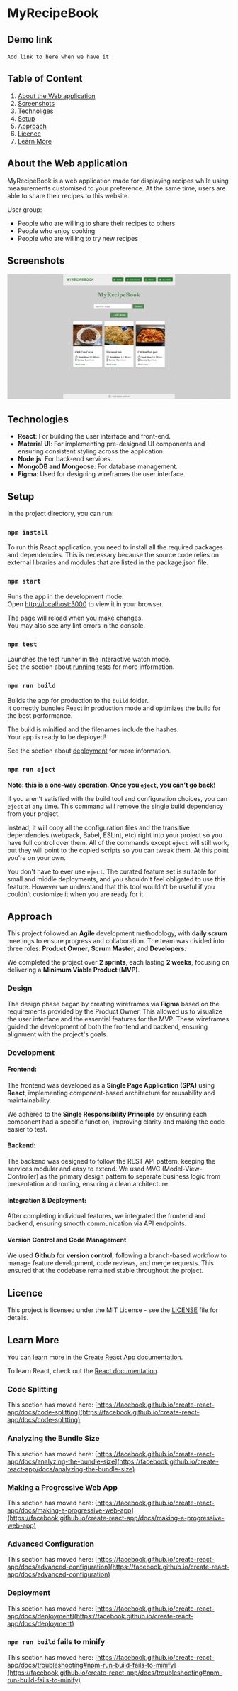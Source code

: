 # MyRecipeBook


## Demo link

`Add link to here when we have it`

## Table of Content
1. [About the Web application](#about-the-web-application)
2. [Screenshots](#screenshots)
3. [Technoliges](#technoliges)
4. [Setup](#setup)
5. [Approach](#approach)
6. [Licence](#licence)
7. [Learn More](#learn-more)



## About the Web application

MyRecipeBook is a web application made for displaying recipes while using measurements customised to your preference. At the same time, users are able to share their recipes to this website.

User group:
- People who are willing to share their recipes to others
- People who enjoy cooking
- People who are willing to try new recipes

## Screenshots

![Home page of MyRecipeBook](image.png)

## Technologies

<!-- # Getting Started with Create React App -->
- **React**: For building the user interface and front-end.
- **Material UI**: For implementing pre-designed UI components and ensuring consistent styling across the application.
- **Node.js**: For back-end services.
- **MongoDB and Mongoose**: For database management.
- **Figma**: Used for designing wireframes the user interface. 

<!-- This project was bootstrapped with [Create React App](https://github.com/facebook/create-react-app). -->

## Setup

In the project directory, you can run:

### `npm install`
To run this React application, you need to install all the required packages and dependencies. This is necessary because the source code relies on external libraries and modules that are listed in the package.json file.

### `npm start`

Runs the app in the development mode.\
Open [http://localhost:3000](http://localhost:3000) to view it in your browser.

The page will reload when you make changes.\
You may also see any lint errors in the console.

### `npm test`

Launches the test runner in the interactive watch mode.\
See the section about [running tests](https://facebook.github.io/create-react-app/docs/running-tests) for more information.

### `npm run build`

Builds the app for production to the `build` folder.\
It correctly bundles React in production mode and optimizes the build for the best performance.

The build is minified and the filenames include the hashes.\
Your app is ready to be deployed!

See the section about [deployment](https://facebook.github.io/create-react-app/docs/deployment) for more information.

### `npm run eject`

**Note: this is a one-way operation. Once you `eject`, you can't go back!**

If you aren't satisfied with the build tool and configuration choices, you can `eject` at any time. This command will remove the single build dependency from your project.

Instead, it will copy all the configuration files and the transitive dependencies (webpack, Babel, ESLint, etc) right into your project so you have full control over them. All of the commands except `eject` will still work, but they will point to the copied scripts so you can tweak them. At this point you're on your own.

You don't have to ever use `eject`. The curated feature set is suitable for small and middle deployments, and you shouldn't feel obligated to use this feature. However we understand that this tool wouldn't be useful if you couldn't customize it when you are ready for it.


## Approach
This project followed an **Agile** development methodology, with **daily scrum** meetings to ensure progress and collaboration. The team was divided into three roles: **Product Owner**, **Scrum Master**, and **Developers**. 

We completed the project over **2 sprints**, each lasting **2 weeks**, focusing on delivering a **Minimum Viable Product (MVP)**.

### Design
The design phase began by creating wireframes via **Figma** based on the requirements provided by the Product Owner. This allowed us to visualize the user interface and the essential features for the MVP. These wireframes guided the development of both the frontend and backend, ensuring alignment with the project's goals.

### Development
#### Frontend:

The frontend was developed as a **Single Page Application (SPA)**  using **React**, implementing component-based architecture for reusability and maintainability.

We adhered to the **Single Responsibility Principle** by ensuring each component had a specific function, improving clarity and making the code easier to test.

<!-- Code styles followed ESLint and Prettier for consistent formatting and clean code. -->

#### Backend:

The backend was designed to follow the REST API pattern, keeping the services modular and easy to extend.
We used MVC (Model-View-Controller) as the primary design pattern to separate business logic from presentation and routing, ensuring a clean architecture.

#### Integration & Deployment:

After completing individual features, we integrated the frontend and backend, ensuring smooth communication via API endpoints.


<!-- We used a continuous integration (CI) process for testing and automated deployment to ensure the code worked across all environments. -->

#### Version Control and Code Management

We used **Github** for **version control**, following a branch-based workflow to manage feature development, code reviews, and merge requests. This ensured that the codebase remained stable throughout the project.


## Licence
This project is licensed under the MIT License - see the [LICENSE](LICENSE) file for details.


## Learn More

You can learn more in the [Create React App documentation](https://facebook.github.io/create-react-app/docs/getting-started).

To learn React, check out the [React documentation](https://reactjs.org/).

### Code Splitting

This section has moved here: [https://facebook.github.io/create-react-app/docs/code-splitting](https://facebook.github.io/create-react-app/docs/code-splitting)

### Analyzing the Bundle Size

This section has moved here: [https://facebook.github.io/create-react-app/docs/analyzing-the-bundle-size](https://facebook.github.io/create-react-app/docs/analyzing-the-bundle-size)

### Making a Progressive Web App

This section has moved here: [https://facebook.github.io/create-react-app/docs/making-a-progressive-web-app](https://facebook.github.io/create-react-app/docs/making-a-progressive-web-app)

### Advanced Configuration

This section has moved here: [https://facebook.github.io/create-react-app/docs/advanced-configuration](https://facebook.github.io/create-react-app/docs/advanced-configuration)

### Deployment

This section has moved here: [https://facebook.github.io/create-react-app/docs/deployment](https://facebook.github.io/create-react-app/docs/deployment)

### `npm run build` fails to minify

This section has moved here: [https://facebook.github.io/create-react-app/docs/troubleshooting#npm-run-build-fails-to-minify](https://facebook.github.io/create-react-app/docs/troubleshooting#npm-run-build-fails-to-minify)
